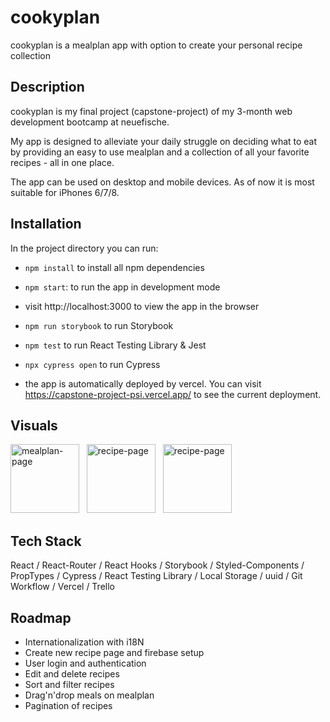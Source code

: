 # cookyplan

cookyplan is a mealplan app with option to create your personal recipe collection

## Description

cookyplan is my final project (capstone-project) of my 3-month web development bootcamp at neuefische.

My app is designed to alleviate your daily struggle on deciding what to eat by providing an easy to use mealplan and a collection of all your favorite recipes - all in one place.

The app can be used on desktop and mobile devices. As of now it is most suitable for iPhones 6/7/8.

## Installation

In the project directory you can run:

- `npm install` to install all npm dependencies

- `npm start`: to run the app in development mode
- visit http://localhost:3000 to view the app in the browser
- `npm run storybook` to run Storybook

- `npm test` to run React Testing Library & Jest

- `npx cypress open` to run Cypress

- the app is automatically deployed by vercel. You can visit https://capstone-project-psi.vercel.app/ to see the current deployment.

## Visuals

<img width="110" alt="mealplan-page" src="https://user-images.githubusercontent.com/37314329/91606994-74e69200-e973-11ea-9f27-0d3012a73071.png">
&nbsp;

<img width="110" alt="recipe-page" src="https://user-images.githubusercontent.com/37314329/91607055-8af45280-e973-11ea-802f-24cf6b50e1ae.png">
&nbsp;

<img width="110" alt="recipe-page" src="https://user-images.githubusercontent.com/37314329/91607131-ac553e80-e973-11ea-9db4-d5e4e2738612.png">

## Tech Stack

React / React-Router / React Hooks / Storybook / Styled-Components / PropTypes / Cypress / React Testing Library / Local Storage / uuid / Git Workflow / Vercel / Trello

## Roadmap

- Internationalization with i18N
- Create new recipe page and firebase setup
- User login and authentication
- Edit and delete recipes
- Sort and filter recipes
- Drag'n'drop meals on mealplan
- Pagination of recipes
